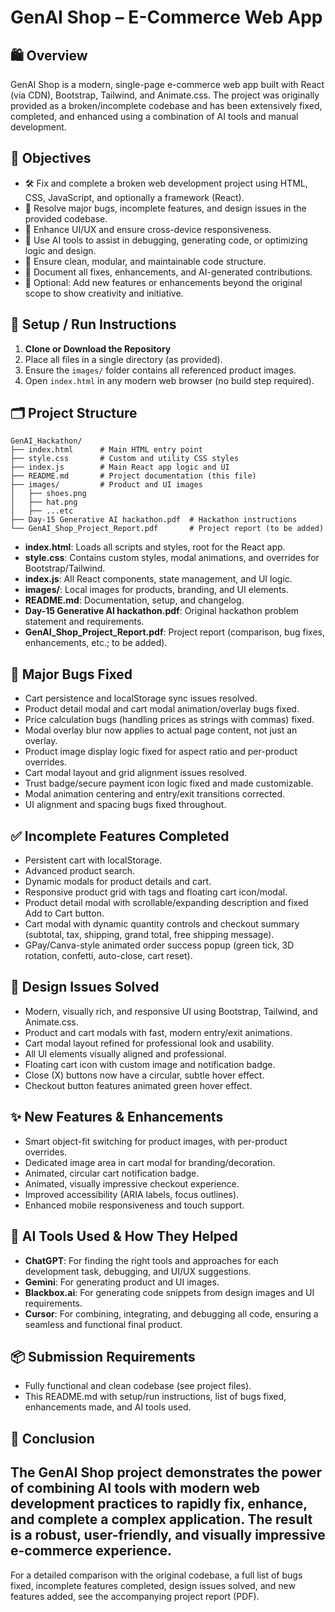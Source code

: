 # GenAI Shop – E-Commerce Web App

## 🛍️ Overview
GenAI Shop is a modern, single-page e-commerce web app built with React (via CDN), Bootstrap, Tailwind, and Animate.css. The project was originally provided as a broken/incomplete codebase and has been extensively fixed, completed, and enhanced using a combination of AI tools and manual development.

## 🎯 Objectives
- 🛠️ Fix and complete a broken web development project using HTML, CSS, JavaScript, and optionally a framework (React).
- 🐞 Resolve major bugs, incomplete features, and design issues in the provided codebase.
- 💎 Enhance UI/UX and ensure cross-device responsiveness.
- 🤖 Use AI tools to assist in debugging, generating code, or optimizing logic and design.
- 🧩 Ensure clean, modular, and maintainable code structure.
- 📝 Document all fixes, enhancements, and AI-generated contributions.
- 🌟 Optional: Add new features or enhancements beyond the original scope to show creativity and initiative.

## 🚀 Setup / Run Instructions
1. **Clone or Download the Repository**
2. Place all files in a single directory (as provided).
3. Ensure the `images/` folder contains all referenced product images.
4. Open `index.html` in any modern web browser (no build step required).

## 🗂️ Project Structure
```
GenAI_Hackathon/
├── index.html      # Main HTML entry point
├── style.css       # Custom and utility CSS styles
├── index.js        # Main React app logic and UI
├── README.md       # Project documentation (this file)
├── images/         # Product and UI images
│   ├── shoes.png
│   ├── hat.png
│   ├── ...etc
├── Day-15 Generative AI hackathon.pdf  # Hackathon instructions
└── GenAI_Shop_Project_Report.pdf       # Project report (to be added)
```
- **index.html**: Loads all scripts and styles, root for the React app.
- **style.css**: Contains custom styles, modal animations, and overrides for Bootstrap/Tailwind.
- **index.js**: All React components, state management, and UI logic.
- **images/**: Local images for products, branding, and UI elements.
- **README.md**: Documentation, setup, and changelog.
- **Day-15 Generative AI hackathon.pdf**: Original hackathon problem statement and requirements.
- **GenAI_Shop_Project_Report.pdf**: Project report (comparison, bug fixes, enhancements, etc.; to be added).

## 🐞 Major Bugs Fixed
- Cart persistence and localStorage sync issues resolved.
- Product detail modal and cart modal animation/overlay bugs fixed.
- Price calculation bugs (handling prices as strings with commas) fixed.
- Modal overlay blur now applies to actual page content, not just an overlay.
- Product image display logic fixed for aspect ratio and per-product overrides.
- Cart modal layout and grid alignment issues resolved.
- Trust badge/secure payment icon logic fixed and made customizable.
- Modal animation centering and entry/exit transitions corrected.
- UI alignment and spacing bugs fixed throughout.

## ✅ Incomplete Features Completed
- Persistent cart with localStorage.
- Advanced product search.
- Dynamic modals for product details and cart.
- Responsive product grid with tags and floating cart icon/modal.
- Product detail modal with scrollable/expanding description and fixed Add to Cart button.
- Cart modal with dynamic quantity controls and checkout summary (subtotal, tax, shipping, grand total, free shipping message).
- GPay/Canva-style animated order success popup (green tick, 3D rotation, confetti, auto-close, cart reset).

## 🎨 Design Issues Solved
- Modern, visually rich, and responsive UI using Bootstrap, Tailwind, and Animate.css.
- Product and cart modals with fast, modern entry/exit animations.
- Cart modal layout refined for professional look and usability.
- All UI elements visually aligned and professional.
- Floating cart icon with custom image and notification badge.
- Close (X) buttons now have a circular, subtle hover effect.
- Checkout button features animated green hover effect.

## ✨ New Features & Enhancements
- Smart object-fit switching for product images, with per-product overrides.
- Dedicated image area in cart modal for branding/decoration.
- Animated, circular cart notification badge.
- Animated, visually impressive checkout experience.
- Improved accessibility (ARIA labels, focus outlines).
- Enhanced mobile responsiveness and touch support.

## 🤖 AI Tools Used & How They Helped
- **ChatGPT**: For finding the right tools and approaches for each development task, debugging, and UI/UX suggestions.
- **Gemini**: For generating product and UI images.
- **Blackbox.ai**: For generating code snippets from design images and UI requirements.
- **Cursor**: For combining, integrating, and debugging all code, ensuring a seamless and functional final product.

## 📦 Submission Requirements
- Fully functional and clean codebase (see project files).
- This README.md with setup/run instructions, list of bugs fixed, enhancements made, and AI tools used.

## 🏁 Conclusion
The GenAI Shop project demonstrates the power of combining AI tools with modern web development practices to rapidly fix, enhance, and complete a complex application. The result is a robust, user-friendly, and visually impressive e-commerce experience.
---

For a detailed comparison with the original codebase, a full list of bugs fixed, incomplete features completed, design issues solved, and new features added, see the accompanying project report (PDF).

 